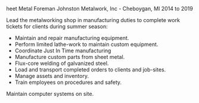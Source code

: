 heet Metal Foreman
Johnston Metalwork, Inc - Cheboygan, MI
2014 to 2019

Lead the metalworking shop in manufacturing duties to complete work tickets for clients during summer season:
 - Maintain and repair manufacturing equipment.
 - Perform limited lathe-work to maintain custom equipment.
 - Coordinate Just In Time manufacturing
 - Manufacture custom parts from sheet metal.
 - Flux-core welding of galvanized steel.
 - Load and transport completed orders to clients and job-sites.
 - Manage assets and inventory.
 - Train employees on procedures and safety.


Maintain computer systems on site.

